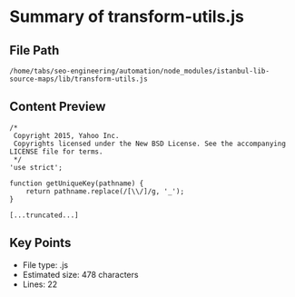 # Summary of transform-utils.js
  
## File Path
`/home/tabs/seo-engineering/automation/node_modules/istanbul-lib-source-maps/lib/transform-utils.js`

## Content Preview
```
/*
 Copyright 2015, Yahoo Inc.
 Copyrights licensed under the New BSD License. See the accompanying LICENSE file for terms.
 */
'use strict';

function getUniqueKey(pathname) {
    return pathname.replace(/[\\/]/g, '_');
}

[...truncated...]
```

## Key Points
- File type: .js
- Estimated size: 478 characters
- Lines: 22
